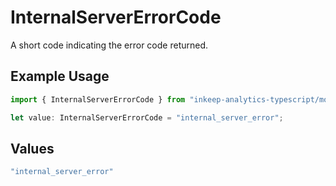 # InternalServerErrorCode

A short code indicating the error code returned.

## Example Usage

```typescript
import { InternalServerErrorCode } from "inkeep-analytics-typescript/models/errors";

let value: InternalServerErrorCode = "internal_server_error";
```

## Values

```typescript
"internal_server_error"
```